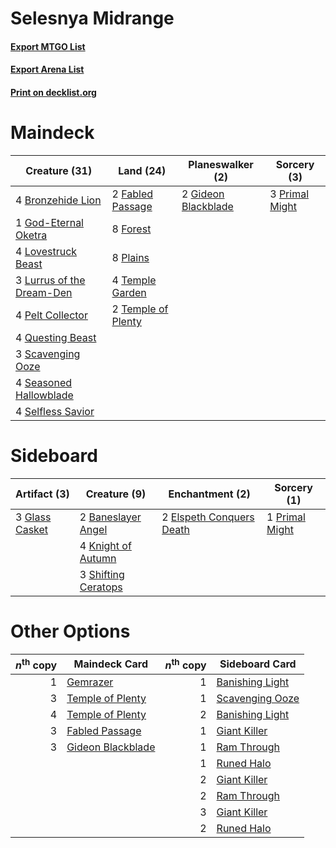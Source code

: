 # Selesnya Midrange

#### [Export MTGO List](../collection/Selesnya%20Midrange/Selesnya%20Midrange.txt)
#### [Export Arena List](../collection/Selesnya%20Midrange/Selesnya%20Midrange_arena.txt)
#### [Print on decklist.org](http://decklist.org/?deckmain=4%09Bronzehide%20Lion%0A2%09Fabled%20Passage%0A8%09Forest%0A2%09Gideon%20Blackblade%0A1%09God-Eternal%20Oketra%0A4%09Lovestruck%20Beast%0A3%09Lurrus%20of%20the%20Dream-Den%0A4%09Pelt%20Collector%0A8%09Plains%0A3%09Primal%20Might%0A4%09Questing%20Beast%0A3%09Scavenging%20Ooze%0A4%09Seasoned%20Hallowblade%0A4%09Selfless%20Savior%0A4%09Temple%20Garden%0A2%09Temple%20of%20Plenty&deckside=2%09Baneslayer%20Angel%0A2%09Elspeth%20Conquers%20Death%0A3%09Glass%20Casket%0A4%09Knight%20of%20Autumn%0A1%09Primal%20Might%0A3%09Shifting%20Ceratops)
# Maindeck

|                                           Creature (31)                                            |                                          Land (24)                                          |                                       Planeswalker (2)                                       |                                       Sorcery (3)                                       |
|----------------------------------------------------------------------------------------------------|---------------------------------------------------------------------------------------------|----------------------------------------------------------------------------------------------|-----------------------------------------------------------------------------------------|
|4 [Bronzehide Lion](http://gatherer.wizards.com/Pages/Card/Details.aspx?multiverseid=476461)        |2 [Fabled Passage](http://gatherer.wizards.com/Pages/Card/Details.aspx?multiverseid=473206)  |2 [Gideon Blackblade](http://gatherer.wizards.com/Pages/Card/Details.aspx?multiverseid=463943)|3 [Primal Might](http://gatherer.wizards.com/Pages/Card/Details.aspx?multiverseid=485520)|
|1 [God-Eternal Oketra](http://gatherer.wizards.com/Pages/Card/Details.aspx?multiverseid=460943)     |8 [Forest](http://gatherer.wizards.com/Pages/Card/Details.aspx?multiverseid=439860)          |                                                                                              |                                                                                         |
|4 [Lovestruck Beast](http://gatherer.wizards.com/Pages/Card/Details.aspx?multiverseid=473127)       |8 [Plains](http://gatherer.wizards.com/Pages/Card/Details.aspx?multiverseid=439856)          |                                                                                              |                                                                                         |
|3 [Lurrus of the Dream-Den](http://gatherer.wizards.com/Pages/Card/Details.aspx?multiverseid=479746)|4 [Temple Garden](http://gatherer.wizards.com/Pages/Card/Details.aspx?multiverseid=405112)   |                                                                                              |                                                                                         |
|4 [Pelt Collector](http://gatherer.wizards.com/Pages/Card/Details.aspx?multiverseid=452891)         |2 [Temple of Plenty](http://gatherer.wizards.com/Pages/Card/Details.aspx?multiverseid=378537)|                                                                                              |                                                                                         |
|4 [Questing Beast](http://gatherer.wizards.com/Pages/Card/Details.aspx?multiverseid=473133)         |                                                                                             |                                                                                              |                                                                                         |
|3 [Scavenging Ooze](http://gatherer.wizards.com/Pages/Card/Details.aspx?multiverseid=420783)        |                                                                                             |                                                                                              |                                                                                         |
|4 [Seasoned Hallowblade](http://gatherer.wizards.com/Pages/Card/Details.aspx?multiverseid=485357)   |                                                                                             |                                                                                              |                                                                                         |
|4 [Selfless Savior](http://gatherer.wizards.com/Pages/Card/Details.aspx?multiverseid=485359)        |                                                                                             |                                                                                              |                                                                                         |


# Sideboard

|                                      Artifact (3)                                       |                                         Creature (9)                                         |                                          Enchantment (2)                                          |                                       Sorcery (1)                                       |
|-----------------------------------------------------------------------------------------|----------------------------------------------------------------------------------------------|---------------------------------------------------------------------------------------------------|-----------------------------------------------------------------------------------------|
|3 [Glass Casket](http://gatherer.wizards.com/Pages/Card/Details.aspx?multiverseid=472977)|2 [Baneslayer Angel](http://gatherer.wizards.com/Pages/Card/Details.aspx?multiverseid=191065) |2 [Elspeth Conquers Death](http://gatherer.wizards.com/Pages/Card/Details.aspx?multiverseid=476264)|1 [Primal Might](http://gatherer.wizards.com/Pages/Card/Details.aspx?multiverseid=485520)|
|                                                                                         |4 [Knight of Autumn](http://gatherer.wizards.com/Pages/Card/Details.aspx?multiverseid=452933) |                                                                                                   |                                                                                         |
|                                                                                         |3 [Shifting Ceratops](http://gatherer.wizards.com/Pages/Card/Details.aspx?multiverseid=466948)|                                                                                                   |                                                                                         |


# Other Options

|*n*<sup>th</sup> copy|                                       Maindeck Card                                        |*n*<sup>th</sup> copy|                                      Sideboard Card                                      |
|--------------------:|--------------------------------------------------------------------------------------------|--------------------:|------------------------------------------------------------------------------------------|
|                    1|[Gemrazer](http://gatherer.wizards.com/Pages/Card/Details.aspx?multiverseid=479675)         |                    1|[Banishing Light](http://gatherer.wizards.com/Pages/Card/Details.aspx?multiverseid=405135)|
|                    3|[Temple of Plenty](http://gatherer.wizards.com/Pages/Card/Details.aspx?multiverseid=378537) |                    1|[Scavenging Ooze](http://gatherer.wizards.com/Pages/Card/Details.aspx?multiverseid=420783)|
|                    4|[Temple of Plenty](http://gatherer.wizards.com/Pages/Card/Details.aspx?multiverseid=378537) |                    2|[Banishing Light](http://gatherer.wizards.com/Pages/Card/Details.aspx?multiverseid=405135)|
|                    3|[Fabled Passage](http://gatherer.wizards.com/Pages/Card/Details.aspx?multiverseid=473206)   |                    1|[Giant Killer](http://gatherer.wizards.com/Pages/Card/Details.aspx?multiverseid=472976)   |
|                    3|[Gideon Blackblade](http://gatherer.wizards.com/Pages/Card/Details.aspx?multiverseid=463943)|                    1|[Ram Through](http://gatherer.wizards.com/Pages/Card/Details.aspx?multiverseid=479690)    |
|                     |                                                                                            |                    1|[Runed Halo](http://gatherer.wizards.com/Pages/Card/Details.aspx?multiverseid=154005)     |
|                     |                                                                                            |                    2|[Giant Killer](http://gatherer.wizards.com/Pages/Card/Details.aspx?multiverseid=472976)   |
|                     |                                                                                            |                    2|[Ram Through](http://gatherer.wizards.com/Pages/Card/Details.aspx?multiverseid=479690)    |
|                     |                                                                                            |                    3|[Giant Killer](http://gatherer.wizards.com/Pages/Card/Details.aspx?multiverseid=472976)   |
|                     |                                                                                            |                    2|[Runed Halo](http://gatherer.wizards.com/Pages/Card/Details.aspx?multiverseid=154005)     |

